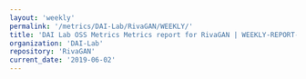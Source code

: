 ```yaml
---
layout: 'weekly'
permalink: '/metrics/DAI-Lab/RivaGAN/WEEKLY/'
title: 'DAI Lab OSS Metrics Metrics report for RivaGAN | WEEKLY-REPORT-2019-06-02'
organization: 'DAI-Lab'
repository: 'RivaGAN'
current_date: '2019-06-02'
---
```

